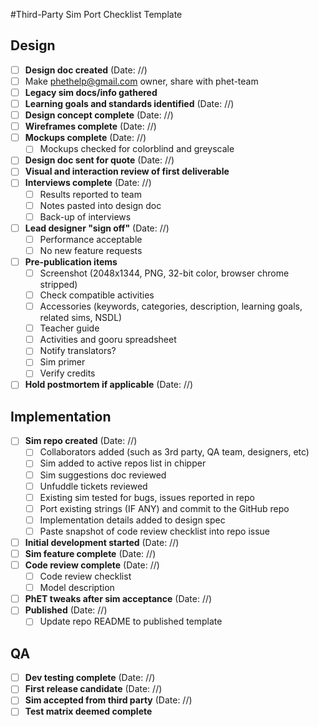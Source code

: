 #Third-Party Sim Port Checklist Template

## Design
- [ ] **Design doc created** (Date: //)
 - [ ] Make phethelp@gmail.com owner, share with phet-team
- [ ] **Legacy sim docs/info gathered**
- [ ] **Learning goals and standards identified** (Date: //)
- [ ] **Design concept complete**  (Date: //)
- [ ] **Wireframes complete** (Date: //) 
- [ ] **Mockups complete** (Date: //)
  - [ ] Mockups checked for colorblind and greyscale
- [ ] **Design doc sent for quote** (Date: //)  
- [ ] **Visual and interaction review of first deliverable**
- [ ] **Interviews complete** (Date: //) 
  - [ ] Results reported to team
  - [ ] Notes pasted into design doc
  - [ ] Back-up of interviews
- [ ] **Lead designer "sign off"** (Date: //) 
  - [ ] Performance acceptable
  - [ ] No new feature requests
- [ ] **Pre-publication items** 
  - [ ] Screenshot (2048x1344, PNG, 32-bit color, browser chrome stripped)
  - [ ] Check compatible activities  
  - [ ] Accessories (keywords, categories, description, learning goals, related sims, NSDL)
  - [ ] Teacher guide
  - [ ] Activities and gooru spreadsheet
  - [ ] Notify translators?
  - [ ] Sim primer
  - [ ] Verify credits
- [ ] **Hold postmortem if applicable** (Date: //) 

## Implementation
- [ ] **Sim repo created** (Date: //)
  - [ ] Collaborators added (such as 3rd party, QA team, designers, etc) 
  - [ ] Sim added to active repos list in chipper
  - [ ] Sim suggestions doc reviewed
  - [ ] Unfuddle tickets reviewed
  - [ ] Existing sim tested for bugs, issues reported in repo
  - [ ] Port existing strings (IF ANY) and commit to the GitHub repo
  - [ ] Implementation details added to design spec
  - [ ] Paste snapshot of code review checklist into repo issue
- [ ] **Initial development started** (Date: //) 
- [ ] **Sim feature complete** (Date: //)
- [ ] **Code review complete** (Date: //) 
  - [ ] Code review checklist
  - [ ] Model description 
- [ ] **PhET tweaks after sim acceptance** (Date: //) 
- [ ] **Published** (Date: //) 
  - [ ] Update repo README to published template

## QA
- [ ] **Dev testing complete** (Date: //)
- [ ] **First release candidate** (Date: //) 
- [ ] **Sim accepted from third party** (Date: //)
- [ ] **Test matrix deemed complete**
